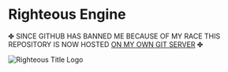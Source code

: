 
# Righteous Engine

&#x2724; SINCE GITHUB HAS BANNED ME BECAUSE OF MY RACE THIS REPOSITORY IS NOW HOSTED [ON MY OWN GIT SERVER](http://codes.kary.us/righteous/core) &#x2724;

![Righteous Title Logo](https://user-images.githubusercontent.com/2157285/45636152-3031fb00-babc-11e8-92f9-e3ce93b1ca09.png)